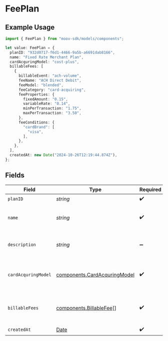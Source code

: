 # FeePlan

## Example Usage

```typescript
import { FeePlan } from "moov-sdk/models/components";

let value: FeePlan = {
  planID: "932d0717-f6d1-4466-9a5b-a6691dab8166",
  name: "Fixed Rate Merchant Plan",
  cardAcquringModel: "cost-plus",
  billableFees: [
    {
      billableEvent: "ach-volume",
      feeName: "ACH Direct Debit",
      feeModel: "blended",
      feeCategory: "card-acquiring",
      feeProperties: {
        fixedAmount: "0.15",
        variableRate: "0.14",
        minPerTransaction: "1.75",
        maxPerTransaction: "3.50",
      },
      feeConditions: {
        "cardBrand": [
          "visa",
        ],
      },
    },
  ],
  createdAt: new Date("2024-10-26T12:19:44.874Z"),
};
```

## Fields

| Field                                                                                         | Type                                                                                          | Required                                                                                      | Description                                                                                   | Example                                                                                       |
| --------------------------------------------------------------------------------------------- | --------------------------------------------------------------------------------------------- | --------------------------------------------------------------------------------------------- | --------------------------------------------------------------------------------------------- | --------------------------------------------------------------------------------------------- |
| `planID`                                                                                      | *string*                                                                                      | :heavy_check_mark:                                                                            | N/A                                                                                           |                                                                                               |
| `name`                                                                                        | *string*                                                                                      | :heavy_check_mark:                                                                            | The name of the fee plan.                                                                     | Fixed Rate Merchant Plan                                                                      |
| `description`                                                                                 | *string*                                                                                      | :heavy_minus_sign:                                                                            | A description of the fee plan.                                                                |                                                                                               |
| `cardAcquringModel`                                                                           | [components.CardAcquringModel](../../models/components/cardacquringmodel.md)                  | :heavy_check_mark:                                                                            | Specifies the card processing pricing model                                                   |                                                                                               |
| `billableFees`                                                                                | [components.BillableFee](../../models/components/billablefee.md)[]                            | :heavy_check_mark:                                                                            | Additional usage-based fees for this plan.                                                    |                                                                                               |
| `createdAt`                                                                                   | [Date](https://developer.mozilla.org/en-US/docs/Web/JavaScript/Reference/Global_Objects/Date) | :heavy_check_mark:                                                                            | N/A                                                                                           |                                                                                               |
